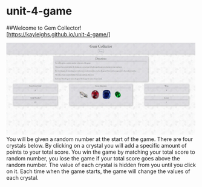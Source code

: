 # unit-4-game

##Welcome to Gem Collector!
<br>
[https://kayleighs.github.io/unit-4-game/]

<img src="assets/images/gem-game.JPG" width="500">
<br>
You will be given a random number at the start of the game. There are four crystals below. By clicking on a crystal you will add a specific amount of points to your total score. You win the game by matching your total score to random number, you lose the game if your total score goes above the random number. The value of each crystal is hidden from you until you click on it. Each time when the game starts, the game will change the values of each crystal.